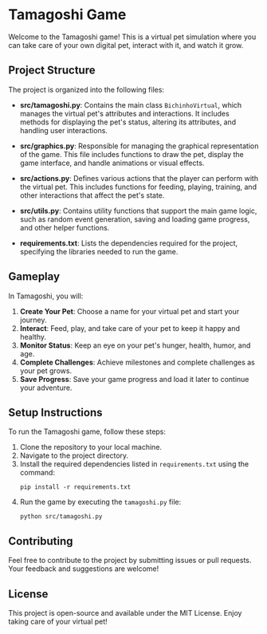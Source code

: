 # Tamagoshi Game

Welcome to the Tamagoshi game! This is a virtual pet simulation where you can take care of your own digital pet, interact with it, and watch it grow. 

## Project Structure

The project is organized into the following files:

- **src/tamagoshi.py**: Contains the main class `BichinhoVirtual`, which manages the virtual pet's attributes and interactions. It includes methods for displaying the pet's status, altering its attributes, and handling user interactions.

- **src/graphics.py**: Responsible for managing the graphical representation of the game. This file includes functions to draw the pet, display the game interface, and handle animations or visual effects.

- **src/actions.py**: Defines various actions that the player can perform with the virtual pet. This includes functions for feeding, playing, training, and other interactions that affect the pet's state.

- **src/utils.py**: Contains utility functions that support the main game logic, such as random event generation, saving and loading game progress, and other helper functions.

- **requirements.txt**: Lists the dependencies required for the project, specifying the libraries needed to run the game.

## Gameplay

In Tamagoshi, you will:

1. **Create Your Pet**: Choose a name for your virtual pet and start your journey.
2. **Interact**: Feed, play, and take care of your pet to keep it happy and healthy.
3. **Monitor Status**: Keep an eye on your pet's hunger, health, humor, and age.
4. **Complete Challenges**: Achieve milestones and complete challenges as your pet grows.
5. **Save Progress**: Save your game progress and load it later to continue your adventure.

## Setup Instructions

To run the Tamagoshi game, follow these steps:

1. Clone the repository to your local machine.
2. Navigate to the project directory.
3. Install the required dependencies listed in `requirements.txt` using the command:
   ```
   pip install -r requirements.txt
   ```
4. Run the game by executing the `tamagoshi.py` file:
   ```
   python src/tamagoshi.py
   ```

## Contributing

Feel free to contribute to the project by submitting issues or pull requests. Your feedback and suggestions are welcome!

## License

This project is open-source and available under the MIT License. Enjoy taking care of your virtual pet!